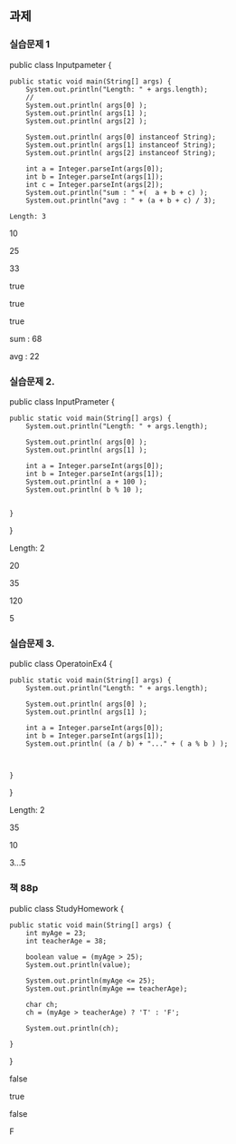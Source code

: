 ## 과제


### 실습문제 1

public class Inputpameter {

	public static void main(String[] args) {
		System.out.println("Length: " + args.length);
		//
		System.out.println( args[0] );
		System.out.println( args[1] );
		System.out.println( args[2] );
		
		System.out.println( args[0] instanceof String);
		System.out.println( args[1] instanceof String);
		System.out.println( args[2] instanceof String);
		
		int a = Integer.parseInt(args[0]);
		int b = Integer.parseInt(args[1]);
		int c = Integer.parseInt(args[2]);
		System.out.println("sum : " +(	a + b + c) );
		System.out.println("avg : " + (a + b + c) / 3);
    
    Length: 3
10

25

33

true

true

true

sum : 68

avg : 22

### 실습문제 2.

public class InputPrameter {

	public static void main(String[] args) {
		System.out.println("Length: " + args.length);
		
		System.out.println( args[0] );
		System.out.println( args[1] );
		
		int a = Integer.parseInt(args[0]);
		int b = Integer.parseInt(args[1]);
		System.out.println( a + 100 );
		System.out.println( b % 10 );

		
	}

}

Length: 2

20

35

120

5


### 실습문제 3.

public class OperatoinEx4 {

	public static void main(String[] args) {
		System.out.println("Length: " + args.length);
		
		System.out.println( args[0] );
		System.out.println( args[1] );
		
		int a = Integer.parseInt(args[0]);
		int b = Integer.parseInt(args[1]);
		System.out.println( (a / b) + "..." + ( a % b ) );
		
		

	}

}


Length: 2

35

10

3...5


### 책 88p


public class StudyHomework {

	public static void main(String[] args) {
		int myAge = 23;
		int teacherAge = 38;
		
		boolean value = (myAge > 25);
		System.out.println(value);

		System.out.println(myAge <= 25);
		System.out.println(myAge == teacherAge);
		
		char ch;
		ch = (myAge > teacherAge) ? 'T' : 'F';
		
		System.out.println(ch);
		
	}

}

false

true

false

F





